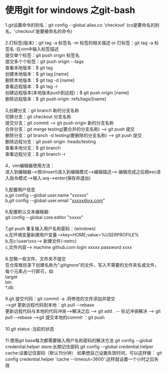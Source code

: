 # 使用git for windows 之git-bash
1.git设置命令的别名：git config --global alias.co 'checkout' (co是要命名的别名，'checkout'是要被命名的命令) <br /> 
<br /> 
2.打标签(版本)：git tag -a 标签名 -m 标签的相关描述 or 打标签：git tag -a 标签名 :在vim中输入标签描述<br /> 
 提交单个标签：git push origin 标签名<br /> 
 提交多个个标签：git push origin --tags<br /> 
 查看本地版本：$ git tag <br /> 
 创建本地版本：$ git tag [name] <br /> 
 删除本地版本：$ git tag -d [name] <br /> 
 查看远程版本：$ git tag -r <br /> 
 创建远程版本(本地版本push到远程)：$ git push origin [name] <br /> 
 删除远程版本：$ git push origin :refs/tags/[name] <br /> 
 <br /> 
3,创建分支：git branch 新的分支名称<br /> 
 切换分支：git checkout 分支名称<br /> 
 提交分支：git commit --> git push origin 新的分支名称<br /> 
 合并分支：git merge testing(要合并的分支名称) --> git push 提交<br /> 
 删除分支：git branch -d testing(要删除的分支名称) --> git push 提交<br /> 
 删除远程分支：git push origin :heads/testing<br /> 
 查看本地分支：$ git branch<br /> 
 查看远程分支：$ git branch -r<br /> 
 <br /> 
4，vim编辑器使用方法：<br /> 
 进入到编辑器-->按i(Insert)进入到编辑模式-->编辑描述--> 编辑完成之后按esc进入指令模式-->输入:wq-->enter(保存并退出) <br /> 
 <br /> 
5,配置用户信息<br /> 
 a,git config --global user.name "xxxxxx" <br /> 
 b,git config --global user.email "xxxxx@xx.com" <br /> 
 <br /> 
6,配置默认文本编辑器:<br /> 
 git config --global core.editor "xxxxx" <br /> 
 <br /> 
7,git push 重复输入用户名和密码：(windows) <br /> 
 a,在环境变量新建用户变量-->key=HOME;value=%USERPROFILE% <br /> 
 b,在c:\user\xxx--> 新建文件(-netrc) <br />
 c,文件内容--> machine github.com login xxxxx password xxxx <br /> 
<br /> 
8.忽略一些文件、文件夹不提交<br /> 
 在仓库根目录下创建名称为“.gitignore”的文件，写入不需要的文件夹名或文件，每个元素占一行即可，如 <br /> 
 target <br /> 
 bin <br /> 
 *.db <br /> 
 <br />
9.git 提交代码：git commit -a :将修改的文件添加并提交 <br /> 
-->git 更新远程代码到本地：git pull --rebase <br /> 更新远程代码与本地的代码冲突-->解决之后 --> git add . -- 标记冲突解决 --> git pull --rebase 
-->git 提交本地的commit ：git push <br />
<br />
10.git status :当前的状态 <br />
<br />
11.使用git base每次都需要输入用户名和密码的解决方法
git config --global credential.helper store:长期记住密码
git config --global credential.helper cache:设置记住密码（默认15分钟）
如果想自己设置失效时间，可以这样做：
git config credential.helper 'cache --timeout=3600':这样就设置一个小时之后失效


 
 
